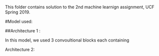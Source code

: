 This folder contains solution to the 2nd machine learnign assignment, UCF Spring 2019.


#Model used:



##Architecture 1 :


In this model, we used 3 convoultional blocks each containing



Architecture 2:
